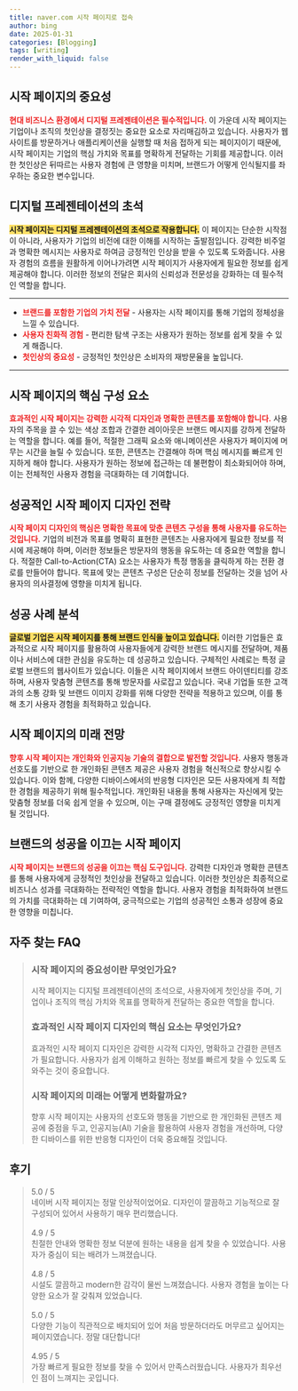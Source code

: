 ```yaml
---
title: naver.com 시작 페이지로 접속
author: bing
date: 2025-01-31
categories: [Blogging]
tags: [writing]
render_with_liquid: false
---
```



<h2 id='시작 페이지의 중요성'>시작 페이지의 중요성</h2>

<p><b><span style="color: #ee2323;">현대 비즈니스 환경에서 디지털 프레젠테이션은 필수적입니다.</span></b> 이 가운데 시작 페이지는 기업이나 조직의 첫인상을 결정짓는 중요한 요소로 자리매김하고 있습니다. 사용자가 웹사이트를 방문하거나 애플리케이션을 실행할 때 처음 접하게 되는 페이지이기 때문에, 시작 페이지는 기업의 핵심 가치와 목표를 명확하게 전달하는 기회를 제공합니다. 이러한 첫인상은 뒤따르는 사용자 경험에 큰 영향을 미치며, 브랜드가 어떻게 인식될지를 좌우하는 중요한 변수입니다.</p>

<h2 id='디지털 프레젠테이션의 초석'>디지털 프레젠테이션의 초석</h2>

<p><b><span style="background-color: #ffe066;">시작 페이지는 디지털 프레젠테이션의 초석으로 작용합니다.</span></b> 이 페이지는 단순한 시작점이 아니라, 사용자가 기업의 비전에 대한 이해를 시작하는 출발점입니다. 강력한 비주얼과 명확한 메시지는 사용자로 하여금 긍정적인 인상을 받을 수 있도록 도와줍니다. 사용자 경험의 흐름을 원활하게 이어나가려면 시작 페이지가 사용자에게 필요한 정보를 쉽게 제공해야 합니다. 이러한 정보의 전달은 회사의 신뢰성과 전문성을 강화하는 데 필수적인 역할을 합니다.</p>

<hr />

<ul>
    <li><b><span style="color: #ee2323;">브랜드를 포함한 기업의 가치 전달</span></b> - 사용자는 시작 페이지를 통해 기업의 정체성을 느낄 수 있습니다.</li>
    <li><b><span style="color: #ee2323;">사용자 친화적 경험</span></b> - 편리한 탐색 구조는 사용자가 원하는 정보를 쉽게 찾을 수 있게 해줍니다.</li>
    <li><b><span style="color: #ee2323;">첫인상의 중요성</span></b> - 긍정적인 첫인상은 소비자의 재방문율을 높입니다.</li>
</ul>

<hr />

<h2 id='시작 페이지의 핵심 구성 요소'>시작 페이지의 핵심 구성 요소</h2>

<p><b><span style="color: #ee2323;">효과적인 시작 페이지는 강력한 시각적 디자인과 명확한 콘텐츠를 포함해야 합니다.</span></b> 사용자의 주목을 끌 수 있는 색상 조합과 간결한 레이아웃은 브랜드 메시지를 강하게 전달하는 역할을 합니다. 예를 들어, 적절한 그래픽 요소와 애니메이션은 사용자가 페이지에 머무는 시간을 늘릴 수 있습니다. 또한, 콘텐츠는 간결해야 하며 핵심 메시지를 빠르게 인지하게 해야 합니다. 사용자가 원하는 정보에 접근하는 데 불편함이 최소화되어야 하며, 이는 전체적인 사용자 경험을 극대화하는 데 기여합니다.</p>

<h2 id='성공적인 시작 페이지 디자인 전략'>성공적인 시작 페이지 디자인 전략</h2>

<p><b><span style="color: #ee2323;">시작 페이지 디자인의 핵심은 명확한 목표에 맞춘 콘텐츠 구성을 통해 사용자를 유도하는 것입니다.</span></b> 기업의 비전과 목표를 명확히 표현한 콘텐츠는 사용자에게 필요한 정보를 적시에 제공해야 하며, 이러한 정보들은 방문자의 행동을 유도하는 데 중요한 역할을 합니다. 적절한 Call-to-Action(CTA) 요소는 사용자가 특정 행동을 클릭하게 하는 전환 경로를 만들어야 합니다. 목표에 맞는 콘텐츠 구성은 단순히 정보를 전달하는 것을 넘어 사용자의 의사결정에 영향을 미치게 됩니다.</p>

<h2 id='성공 사례 분석'>성공 사례 분석</h2>

<p><b><span style="background-color: #ffe066;">글로벌 기업은 시작 페이지를 통해 브랜드 인식을 높이고 있습니다.</span></b> 이러한 기업들은 효과적으로 시작 페이지를 활용하여 사용자들에게 강력한 브랜드 메시지를 전달하며, 제품이나 서비스에 대한 관심을 유도하는 데 성공하고 있습니다. 구체적인 사례로는 특정 글로벌 브랜드의 웹사이트가 있습니다. 이들은 시작 페이지에서 브랜드 아이덴티티를 강조하며, 사용자 맞춤형 콘텐츠를 통해 방문자를 사로잡고 있습니다. 국내 기업들 또한 고객과의 소통 강화 및 브랜드 이미지 강화를 위해 다양한 전략을 적용하고 있으며, 이를 통해 초기 사용자 경험을 최적화하고 있습니다.</p>

<h2 id='시작 페이지의 미래 전망'>시작 페이지의 미래 전망</h2>

<p><b><span style="color: #ee2323;">향후 시작 페이지는 개인화와 인공지능 기술의 결합으로 발전할 것입니다.</span></b> 사용자 행동과 선호도를 기반으로 한 개인화된 콘텐츠 제공은 사용자 경험을 혁신적으로 향상시킬 수 있습니다. 이와 함께, 다양한 디바이스에서의 반응형 디자인은 모든 사용자에게 최 적합한 경험을 제공하기 위해 필수적입니다. 개인화된 내용을 통해 사용자는 자신에게 맞는 맞춤형 정보를 더욱 쉽게 얻을 수 있으며, 이는 구매 결정에도 긍정적인 영향을 미치게 될 것입니다.</p>

<h2 id='브랜드의 성공을 이끄는 시작 페이지'>브랜드의 성공을 이끄는 시작 페이지</h2>

<p><b><span style="color: #ee2323;">시작 페이지는 브랜드의 성공을 이끄는 핵심 도구입니다.</span></b> 강력한 디자인과 명확한 콘텐츠를 통해 사용자에게 긍정적인 첫인상을 전달하고 있습니다. 이러한 첫인상은 최종적으로 비즈니스 성과를 극대화하는 전략적인 역할을 합니다. 사용자 경험을 최적화하여 브랜드의 가치를 극대화하는 데 기여하여, 궁극적으로는 기업의 성공적인 소통과 성장에 중요한 영향을 미칩니다.</p>


<h2 id='자주_찾는_FAQ'>자주 찾는 FAQ</h2>
<div itemscope="" itemtype="https://schema.org/FAQPage"> 
<blockquote> 
<div itemscope="" itemprop="mainEntity" itemtype="https://schema.org/Question"> 
<h3 itemprop="name">시작 페이지의 중요성이란 무엇인가요?</h3> 
<div itemscope="" itemprop="acceptedAnswer" itemtype="https://schema.org/Answer"> 
<span itemprop="text"> 
<p>시작 페이지는 디지털 프레젠테이션의 초석으로, 사용자에게 첫인상을 주며, 기업이나 조직의 핵심 가치와 목표를 명확하게 전달하는 중요한 역할을 합니다.</p> 
</span> 
</div> 
</div> 
<div itemscope="" itemprop="mainEntity" itemtype="https://schema.org/Question"> 
<h3 itemprop="name">효과적인 시작 페이지 디자인의 핵심 요소는 무엇인가요?</h3> 
<div itemscope="" itemprop="acceptedAnswer" itemtype="https://schema.org/Answer"> 
<span itemprop="text"> 
<p>효과적인 시작 페이지 디자인은 강력한 시각적 디자인, 명확하고 간결한 콘텐츠가 필요합니다. 사용자가 쉽게 이해하고 원하는 정보를 빠르게 찾을 수 있도록 도와주는 것이 중요합니다.</p> 
</span> 
</div> 
</div> 
<div itemscope="" itemprop="mainEntity" itemtype="https://schema.org/Question"> 
<h3 itemprop="name">시작 페이지의 미래는 어떻게 변화할까요?</h3> 
<div itemscope="" itemprop="acceptedAnswer" itemtype="https://schema.org/Answer"> 
<span itemprop="text"> 
<p>향후 시작 페이지는 사용자의 선호도와 행동을 기반으로 한 개인화된 콘텐츠 제공에 중점을 두고, 인공지능(AI) 기술을 활용하여 사용자 경험을 개선하며, 다양한 디바이스를 위한 반응형 디자인이 더욱 중요해질 것입니다.</p> 
</span> 
</div> 
</div> 
</blockquote> 
</div>
<h2 id='후기'>후기</h2>
<div itemscope itemtype="https://schema.org/Product">
  <blockquote>
  <div itemprop="review" itemscope itemtype="https://schema.org/Review">
      <div itemprop="reviewRating" itemscope itemtype="https://schema.org/Rating"> <span itemprop="ratingValue">5.0</span> / <span itemprop="bestRating">5</span> </div>
      <span itemprop="reviewBody">네이버 시작 페이지는 정말 인상적이었어요. 디자인이 깔끔하고 기능적으로 잘 구성되어 있어서 사용하기 매우 편리했습니다.</span>
  </div>
  <br>
  <div itemprop="review" itemscope itemtype="https://schema.org/Review">
      <div itemprop="reviewRating" itemscope itemtype="https://schema.org/Rating"> <span itemprop="ratingValue">4.9</span> / <span itemprop="bestRating">5</span> </div>
      <span itemprop="reviewBody">친절한 안내와 명확한 정보 덕분에 원하는 내용을 쉽게 찾을 수 있었습니다. 사용자가 중심이 되는 배려가 느껴졌습니다.</span>
  </div>
  <br>
  <div itemprop="review" itemscope itemtype="https://schema.org/Review">
      <div itemprop="reviewRating" itemscope itemtype="https://schema.org/Rating"> <span itemprop="ratingValue">4.8</span> / <span itemprop="bestRating">5</span> </div>
      <span itemprop="reviewBody">시설도 깔끔하고 modern한 감각이 물씬 느껴졌습니다. 사용자 경험을 높이는 다양한 요소가 잘 갖춰져 있었습니다.</span>
  </div>
  <br>
  <div itemprop="review" itemscope itemtype="https://schema.org/Review">
      <div itemprop="reviewRating" itemscope itemtype="https://schema.org/Rating"> <span itemprop="ratingValue">5.0</span> / <span itemprop="bestRating">5</span> </div>
      <span itemprop="reviewBody">다양한 기능이 직관적으로 배치되어 있어 처음 방문하더라도 머무르고 싶어지는 페이지였습니다. 정말 대단합니다!</span>
  </div>
  <br>
  <div itemprop="review" itemscope itemtype="https://schema.org/Review">
      <div itemprop="reviewRating" itemscope itemtype="https://schema.org/Rating"> <span itemprop="ratingValue">4.95</span> / <span itemprop="bestRating">5</span> </div>
      <span itemprop="reviewBody">가장 빠르게 필요한 정보를 찾을 수 있어서 만족스러웠습니다. 사용자가 최우선인 점이 느껴지는 곳입니다.</span>
  </div>
  </blockquote>
</div>
